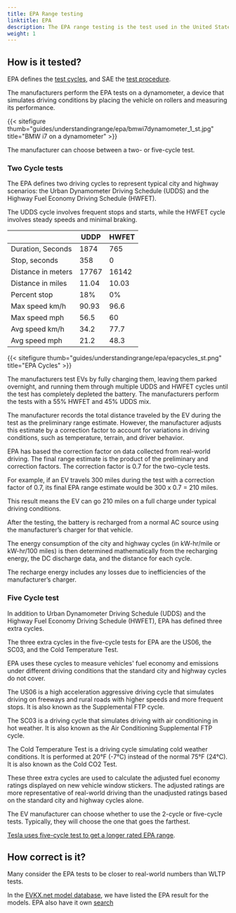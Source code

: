 ```yaml
---
title: EPA Range testing
linktitle: EPA
description: The EPA range testing is the test used in the United States. The United States Environmental Protection Agency defines the tests.
weight: 1
---
```

<!-- markdownlint-disable MD033 -->

## How is it tested?

EPA defines the [test cycles](https://www.fueleconomy.gov/feg/fe_test_schedules.shtml), and SAE the [test procedure](https://www.fueleconomy.gov/feg/pdfs/EPA%20test%20procedure%20for%20EVs-PHEVs-11-14-2017.pdf).

The manufacturers perform the EPA tests on a dynamometer, a device that simulates driving conditions by placing the vehicle on rollers and measuring its performance.

{{< sitefigure thumb="guides/understandingrange/epa/bmwi7dynamometer_1_st.jpg" title="BMW i7 on a dynamometer" >}}

The manufacturer can choose between a two- or five-cycle test.

### Two Cycle tests

The EPA defines two driving cycles to represent typical city and highway scenarios: the Urban Dynamometer Driving Schedule (UDDS) and the Highway Fuel Economy Driving Schedule (HWFET). 

The UDDS cycle involves frequent stops and starts, while the HWFET cycle involves steady speeds and minimal braking.


<table class="table">
    <thead>
    <tr>
    <th>
    </th>
    <th>
        UDDP
    </th>
    <th>
        HWFET
    </th>
    </thead>
    <tbody>
        <tr>
            <td>Duration, Seconds</td>
            <td>1874</td>
            <td>765</td>
        </tr>
        <tr>
            <td>Stop, seconds</td>
            <td>358</td>
            <td>0</td>
        </tr>
        <tr>
            <td>Distance in meters</td>
            <td>17767</td>
            <td>16142</td>
        </tr>
        <tr>
            <td>Distance in miles</td>
            <td>11.04</td>
            <td>10.03</td>
        </tr>
        <tr>
            <td>Percent stop</td>
            <td>18%</td>
            <td>0%</td>
        </tr>
        <tr>
            <td>Max speed km/h</td>
            <td>90.93</td>
            <td>96.6</td>
        </tr>
        <tr>
            <td>Max speed mph</td>
            <td>56.5</td>
            <td>60</td>
        </tr>
        <tr>
            <td>Avg speed km/h</td>
            <td>34.2</td>
            <td>77.7</td>
        </tr>
        <tr>
            <td>Avg speed mph</td>
            <td>21.2</td>
            <td>48.3</td>
        </tr>
    </tbody>
</table>

{{< sitefigure thumb="guides/understandingrange/epa/epacycles_st.png" title="EPA Cycles" >}}

The manufacturers test EVs by fully charging them, leaving them parked overnight, and running them through multiple UDDS and HWFET cycles until the test has completely depleted the battery. The manufacturers perform the tests with a 55% HWFET and 45% UDDS mix. 

The manufacturer records the total distance traveled by the EV during the test as the preliminary range estimate. However, the manufacturer adjusts this estimate by a correction factor to account for variations in driving conditions, such as temperature, terrain, and driver behavior. 

EPA has based the correction factor on data collected from real-world driving. The final range estimate is the product of the preliminary and correction factors. The correction factor is 0.7 for the two-cycle tests.

For example, if an EV travels 300 miles during the test with a correction factor of 0.7, its final EPA range estimate would be 300 x 0.7 = 210 miles. 

This result means the EV can go 210 miles on a full charge under typical driving conditions.

After the testing, the battery is recharged from a normal AC source using the manufacturer’s charger for that vehicle.

The energy consumption of the city and highway cycles (in kW-hr/mile or kW-hr/100 miles) is then determined mathematically from the recharging energy, the DC discharge data, and the distance for each cycle.

The recharge energy includes any losses due to inefficiencies of the manufacturer’s charger.

### Five Cycle test

In addition to Urban Dynamometer Driving Schedule (UDDS) and the Highway Fuel Economy Driving Schedule (HWFET), EPA has defined three extra cycles.

The three extra cycles in the five-cycle tests for EPA are the US06, the SC03, and the Cold Temperature Test. 

EPA uses these cycles to measure vehicles' fuel economy and emissions under different driving conditions that the standard city and highway cycles do not cover.

The US06 is a high acceleration aggressive driving cycle that simulates driving on freeways and rural roads with higher speeds and more frequent stops. It is also known as the Supplemental FTP cycle.

The SC03 is a driving cycle that simulates driving with air conditioning in hot weather. It is also known as the Air Conditioning Supplemental FTP cycle.

The Cold Temperature Test is a driving cycle simulating cold weather conditions. It is performed at 20°F (-7°C) instead of the normal 75°F (24°C). It is also known as the Cold CO2 Test.

These three extra cycles are used to calculate the adjusted fuel economy ratings displayed on new vehicle window stickers. The adjusted ratings are more representative of real-world driving than the unadjusted ratings based on the standard city and highway cycles alone.

The EV manufacturer can choose whether to use the 2-cycle or five-cycle tests. Typically, they will choose the one that goes the farthest.

[Tesla uses five-cycle test to get a longer rated EPA range](https://www.caranddriver.com/features/a33824052/adjustment-factor-tesla-uses-for-big-epa-range-numbers/). 

## How correct is it?

Many consider the EPA tests to be closer to real-world numbers than WLTP tests.

In the [EVKX.net model database](/evsearch), we have listed the EPA result for the models.  EPA also have it own [search](https://www.fueleconomy.gov/feg/PowerSearch.do?action=PowerSearch&year1=2021&year2=2023&minmsrpsel=0&maxmsrpsel=0&city=0&highway=0&combined=0&cbftelectricity=Electricity&YearSel=2021-2023&MakeSel=&MarClassSel=&FuelTypeSel=Electricity&VehTypeSel=&TranySel=&DriveTypeSel=&CylindersSel=&MpgSel=000&sortBy=Comb&Units=&url=SearchServlet&opt=new&minmsrp=0&maxmsrp=0&minmpg=0&maxmpg=0&sCharge=&tCharge=&startstop=&cylDeact=&rowLimit=200)
